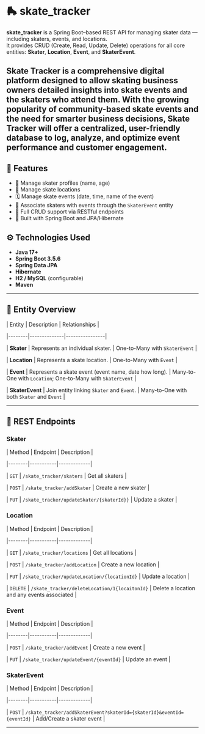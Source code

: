 # 🛼 skate_tracker

**skate_tracker** is a Spring Boot–based REST API for managing skater data — including skaters, events, and locations.  
It provides CRUD (Create, Read, Update, Delete) operations for all core entities: **Skater**, **Location**, **Event**, and **SkaterEvent**.

Skate Tracker is a comprehensive digital platform designed to allow skating business owners detailed insights into skate events and the skaters who attend them. With the growing popularity of community-based skate events and the need for smarter business decisions, Skate Tracker will offer a centralized, user-friendly database to log, analyze, and optimize event performance and customer engagement.  
---

## 🚀 Features

- 🧍 Manage skater profiles (name, age)
- 📍 Manage skate locations
- 🗓️ Manage skate events (date, time, name of the event)
- 🔗 Associate skaters with events through the `SkaterEvent` entity
- 🔄 Full CRUD support via RESTful endpoints
- 🧩 Built with Spring Boot and JPA/Hibernate

## ⚙️ Technologies Used

- **Java 17+**
- **Spring Boot 3.5.6**
- **Spring Data JPA**
- **Hibernate**
- **H2 / MySQL** (configurable)
- **Maven**

---

## 🧩 Entity Overview

| Entity | Description | Relationships |

|--------|--------------|----------------|

| **Skater** | Represents an individual skater. | One-to-Many with `SkaterEvent` |

| **Location** | Represents a skate location. | One-to-Many with `Event` |

| **Event** | Represents a skate event (event name, date how long). | Many-to-One with `Location`; One-to-Many with `SkaterEvent` |

| **SkaterEvent** | Join entity linking `Skater` and `Event`. | Many-to-One with both `Skater` and `Event` |

---

## 🧩 REST Endpoints

### Skater
| Method | Endpoint | Description |

|--------|-----------|-------------|

| `GET` | `/skate_tracker/skaters` | Get all skaters |

| `POST` | `/skate_tracker/addSkater` | Create a new skater |

| `PUT` | `/skate_tracker/updateSkater/{skaterId}}` | Update a skater |


### Location
| Method | Endpoint | Description |

|--------|-----------|-------------|

| `GET` | `/skate_tracker/locations` | Get all locations |

| `POST` | `/skate_tracker/addLocation` | Create a new location |

| `PUT` | `/skate_tracker/updateLocation/{locationId}` | Update a location |

| `DELETE` | `/skate_tracker/deleteLocation/1{locaitonId}` | Delete a location and any events associated |


### Event
| Method | Endpoint | Description |

|--------|-----------|-------------|

| `POST` | `/skate_tracker/addEvent` | Create a new event |

| `PUT` | `/skate_tracker/updateEvent/{eventId}` | Update an event |

### SkaterEvent
| Method | Endpoint | Description |

|--------|-----------|-------------|

| `POST` | `/skate_tracker/addSkaterEvent?skaterId={skaterId}&eventId={eventId}` | Add/Create a skater event |

---